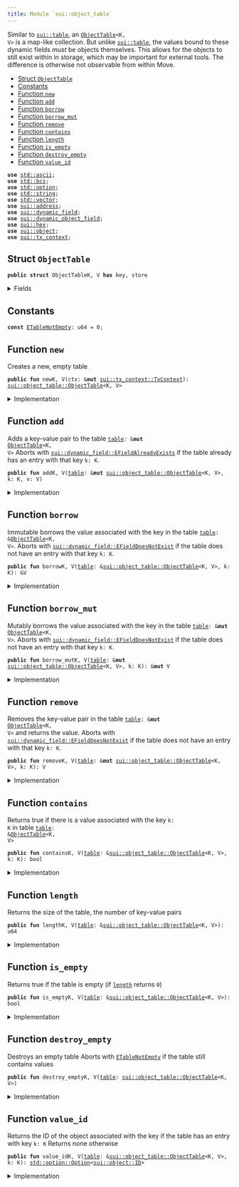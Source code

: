 ```yaml
---
title: Module `sui::object_table`
---
```


Similar to <code><a href="../sui/table.md#sui_table">sui::table</a></code>, an <code><a href="../sui/object_table.md#sui_object_table_ObjectTable">ObjectTable</a>&lt;K, V&gt;</code> is a map-like collection. But unlike
<code><a href="../sui/table.md#sui_table">sui::table</a></code>, the values bound to these dynamic fields _must_ be objects themselves. This allows
for the objects to still exist within in storage, which may be important for external tools.
The difference is otherwise not observable from within Move.


-  [Struct `ObjectTable`](#sui_object_table_ObjectTable)
-  [Constants](#@Constants_0)
-  [Function `new`](#sui_object_table_new)
-  [Function `add`](#sui_object_table_add)
-  [Function `borrow`](#sui_object_table_borrow)
-  [Function `borrow_mut`](#sui_object_table_borrow_mut)
-  [Function `remove`](#sui_object_table_remove)
-  [Function `contains`](#sui_object_table_contains)
-  [Function `length`](#sui_object_table_length)
-  [Function `is_empty`](#sui_object_table_is_empty)
-  [Function `destroy_empty`](#sui_object_table_destroy_empty)
-  [Function `value_id`](#sui_object_table_value_id)


<pre><code><b>use</b> <a href="../std/ascii.md#std_ascii">std::ascii</a>;
<b>use</b> <a href="../std/bcs.md#std_bcs">std::bcs</a>;
<b>use</b> <a href="../std/option.md#std_option">std::option</a>;
<b>use</b> <a href="../std/string.md#std_string">std::string</a>;
<b>use</b> <a href="../std/vector.md#std_vector">std::vector</a>;
<b>use</b> <a href="../sui/address.md#sui_address">sui::address</a>;
<b>use</b> <a href="../sui/dynamic_field.md#sui_dynamic_field">sui::dynamic_field</a>;
<b>use</b> <a href="../sui/dynamic_object_field.md#sui_dynamic_object_field">sui::dynamic_object_field</a>;
<b>use</b> <a href="../sui/hex.md#sui_hex">sui::hex</a>;
<b>use</b> <a href="../sui/object.md#sui_object">sui::object</a>;
<b>use</b> <a href="../sui/tx_context.md#sui_tx_context">sui::tx_context</a>;
</code></pre>



<a name="sui_object_table_ObjectTable"></a>

## Struct `ObjectTable`



<pre><code><b>public</b> <b>struct</b> ObjectTableK, V <b>has</b> key, store
</code></pre>



<details>
<summary>Fields</summary>


<dl>
<dt>
<code>id: <a href="../sui/object.md#sui_object_UID">sui::object::UID</a></code>
</dt>
<dd>
 the ID of this table
</dd>
<dt>
<code>size: u64</code>
</dt>
<dd>
 the number of key-value pairs in the table
</dd>
</dl>


</details>

<a name="@Constants_0"></a>

## Constants


<a name="sui_object_table_ETableNotEmpty"></a>



<pre><code><b>const</b> <a href="../sui/object_table.md#sui_object_table_ETableNotEmpty">ETableNotEmpty</a>: u64 = 0;
</code></pre>



<a name="sui_object_table_new"></a>

## Function `new`

Creates a new, empty table


<pre><code><b>public</b> <b>fun</b> newK, V(ctx: &<b>mut</b> <a href="../sui/tx_context.md#sui_tx_context_TxContext">sui::tx_context::TxContext</a>): <a href="../sui/object_table.md#sui_object_table_ObjectTable">sui::object_table::ObjectTable</a>&lt;K, V&gt;
</code></pre>



<details>
<summary>Implementation</summary>


<pre><code><b>public</b> <b>fun</b> <a href="../sui/object_table.md#sui_object_table_new">new</a>&lt;K: <b>copy</b> + drop + store, V: key + store&gt;(ctx: &<b>mut</b> TxContext): <a href="../sui/object_table.md#sui_object_table_ObjectTable">ObjectTable</a>&lt;K, V&gt; {
    <a href="../sui/object_table.md#sui_object_table_ObjectTable">ObjectTable</a> {
        id: <a href="../sui/object.md#sui_object_new">object::new</a>(ctx),
        size: 0,
    }
}
</code></pre>



</details>

<a name="sui_object_table_add"></a>

## Function `add`

Adds a key-value pair to the table <code><a href="../sui/table.md#sui_table">table</a>: &<b>mut</b> <a href="../sui/object_table.md#sui_object_table_ObjectTable">ObjectTable</a>&lt;K, V&gt;</code>
Aborts with <code><a href="../sui/dynamic_field.md#sui_dynamic_field_EFieldAlreadyExists">sui::dynamic_field::EFieldAlreadyExists</a></code> if the table already has an entry with
that key <code>k: K</code>.


<pre><code><b>public</b> <b>fun</b> addK, V(<a href="../sui/table.md#sui_table">table</a>: &<b>mut</b> <a href="../sui/object_table.md#sui_object_table_ObjectTable">sui::object_table::ObjectTable</a>&lt;K, V&gt;, k: K, v: V)
</code></pre>



<details>
<summary>Implementation</summary>


<pre><code><b>public</b> <b>fun</b> <a href="../sui/object_table.md#sui_object_table_add">add</a>&lt;K: <b>copy</b> + drop + store, V: key + store&gt;(<a href="../sui/table.md#sui_table">table</a>: &<b>mut</b> <a href="../sui/object_table.md#sui_object_table_ObjectTable">ObjectTable</a>&lt;K, V&gt;, k: K, v: V) {
    ofield::add(&<b>mut</b> <a href="../sui/table.md#sui_table">table</a>.id, k, v);
    <a href="../sui/table.md#sui_table">table</a>.size = <a href="../sui/table.md#sui_table">table</a>.size + 1;
}
</code></pre>



</details>

<a name="sui_object_table_borrow"></a>

## Function `borrow`

Immutable borrows the value associated with the key in the table <code><a href="../sui/table.md#sui_table">table</a>: &<a href="../sui/object_table.md#sui_object_table_ObjectTable">ObjectTable</a>&lt;K, V&gt;</code>.
Aborts with <code><a href="../sui/dynamic_field.md#sui_dynamic_field_EFieldDoesNotExist">sui::dynamic_field::EFieldDoesNotExist</a></code> if the table does not have an entry with
that key <code>k: K</code>.


<pre><code><b>public</b> <b>fun</b> borrowK, V(<a href="../sui/table.md#sui_table">table</a>: &<a href="../sui/object_table.md#sui_object_table_ObjectTable">sui::object_table::ObjectTable</a>&lt;K, V&gt;, k: K): &V
</code></pre>



<details>
<summary>Implementation</summary>


<pre><code><b>public</b> <b>fun</b> <a href="../sui/borrow.md#sui_borrow">borrow</a>&lt;K: <b>copy</b> + drop + store, V: key + store&gt;(<a href="../sui/table.md#sui_table">table</a>: &<a href="../sui/object_table.md#sui_object_table_ObjectTable">ObjectTable</a>&lt;K, V&gt;, k: K): &V {
    ofield::borrow(&<a href="../sui/table.md#sui_table">table</a>.id, k)
}
</code></pre>



</details>

<a name="sui_object_table_borrow_mut"></a>

## Function `borrow_mut`

Mutably borrows the value associated with the key in the table <code><a href="../sui/table.md#sui_table">table</a>: &<b>mut</b> <a href="../sui/object_table.md#sui_object_table_ObjectTable">ObjectTable</a>&lt;K, V&gt;</code>.
Aborts with <code><a href="../sui/dynamic_field.md#sui_dynamic_field_EFieldDoesNotExist">sui::dynamic_field::EFieldDoesNotExist</a></code> if the table does not have an entry with
that key <code>k: K</code>.


<pre><code><b>public</b> <b>fun</b> borrow_mutK, V(<a href="../sui/table.md#sui_table">table</a>: &<b>mut</b> <a href="../sui/object_table.md#sui_object_table_ObjectTable">sui::object_table::ObjectTable</a>&lt;K, V&gt;, k: K): &<b>mut</b> V
</code></pre>



<details>
<summary>Implementation</summary>


<pre><code><b>public</b> <b>fun</b> <a href="../sui/object_table.md#sui_object_table_borrow_mut">borrow_mut</a>&lt;K: <b>copy</b> + drop + store, V: key + store&gt;(
    <a href="../sui/table.md#sui_table">table</a>: &<b>mut</b> <a href="../sui/object_table.md#sui_object_table_ObjectTable">ObjectTable</a>&lt;K, V&gt;,
    k: K,
): &<b>mut</b> V {
    ofield::borrow_mut(&<b>mut</b> <a href="../sui/table.md#sui_table">table</a>.id, k)
}
</code></pre>



</details>

<a name="sui_object_table_remove"></a>

## Function `remove`

Removes the key-value pair in the table <code><a href="../sui/table.md#sui_table">table</a>: &<b>mut</b> <a href="../sui/object_table.md#sui_object_table_ObjectTable">ObjectTable</a>&lt;K, V&gt;</code> and returns the value.
Aborts with <code><a href="../sui/dynamic_field.md#sui_dynamic_field_EFieldDoesNotExist">sui::dynamic_field::EFieldDoesNotExist</a></code> if the table does not have an entry with
that key <code>k: K</code>.


<pre><code><b>public</b> <b>fun</b> removeK, V(<a href="../sui/table.md#sui_table">table</a>: &<b>mut</b> <a href="../sui/object_table.md#sui_object_table_ObjectTable">sui::object_table::ObjectTable</a>&lt;K, V&gt;, k: K): V
</code></pre>



<details>
<summary>Implementation</summary>


<pre><code><b>public</b> <b>fun</b> <a href="../sui/object_table.md#sui_object_table_remove">remove</a>&lt;K: <b>copy</b> + drop + store, V: key + store&gt;(<a href="../sui/table.md#sui_table">table</a>: &<b>mut</b> <a href="../sui/object_table.md#sui_object_table_ObjectTable">ObjectTable</a>&lt;K, V&gt;, k: K): V {
    <b>let</b> v = ofield::remove(&<b>mut</b> <a href="../sui/table.md#sui_table">table</a>.id, k);
    <a href="../sui/table.md#sui_table">table</a>.size = <a href="../sui/table.md#sui_table">table</a>.size - 1;
    v
}
</code></pre>



</details>

<a name="sui_object_table_contains"></a>

## Function `contains`

Returns true if there is a value associated with the key <code>k: K</code> in table
<code><a href="../sui/table.md#sui_table">table</a>: &<a href="../sui/object_table.md#sui_object_table_ObjectTable">ObjectTable</a>&lt;K, V&gt;</code>


<pre><code><b>public</b> <b>fun</b> containsK, V(<a href="../sui/table.md#sui_table">table</a>: &<a href="../sui/object_table.md#sui_object_table_ObjectTable">sui::object_table::ObjectTable</a>&lt;K, V&gt;, k: K): bool
</code></pre>



<details>
<summary>Implementation</summary>


<pre><code><b>public</b> <b>fun</b> <a href="../sui/object_table.md#sui_object_table_contains">contains</a>&lt;K: <b>copy</b> + drop + store, V: key + store&gt;(<a href="../sui/table.md#sui_table">table</a>: &<a href="../sui/object_table.md#sui_object_table_ObjectTable">ObjectTable</a>&lt;K, V&gt;, k: K): bool {
    ofield::exists_&lt;K&gt;(&<a href="../sui/table.md#sui_table">table</a>.id, k)
}
</code></pre>



</details>

<a name="sui_object_table_length"></a>

## Function `length`

Returns the size of the table, the number of key-value pairs


<pre><code><b>public</b> <b>fun</b> lengthK, V(<a href="../sui/table.md#sui_table">table</a>: &<a href="../sui/object_table.md#sui_object_table_ObjectTable">sui::object_table::ObjectTable</a>&lt;K, V&gt;): u64
</code></pre>



<details>
<summary>Implementation</summary>


<pre><code><b>public</b> <b>fun</b> <a href="../sui/object_table.md#sui_object_table_length">length</a>&lt;K: <b>copy</b> + drop + store, V: key + store&gt;(<a href="../sui/table.md#sui_table">table</a>: &<a href="../sui/object_table.md#sui_object_table_ObjectTable">ObjectTable</a>&lt;K, V&gt;): u64 {
    <a href="../sui/table.md#sui_table">table</a>.size
}
</code></pre>



</details>

<a name="sui_object_table_is_empty"></a>

## Function `is_empty`

Returns true if the table is empty (if <code><a href="../sui/object_table.md#sui_object_table_length">length</a></code> returns <code>0</code>)


<pre><code><b>public</b> <b>fun</b> is_emptyK, V(<a href="../sui/table.md#sui_table">table</a>: &<a href="../sui/object_table.md#sui_object_table_ObjectTable">sui::object_table::ObjectTable</a>&lt;K, V&gt;): bool
</code></pre>



<details>
<summary>Implementation</summary>


<pre><code><b>public</b> <b>fun</b> <a href="../sui/object_table.md#sui_object_table_is_empty">is_empty</a>&lt;K: <b>copy</b> + drop + store, V: key + store&gt;(<a href="../sui/table.md#sui_table">table</a>: &<a href="../sui/object_table.md#sui_object_table_ObjectTable">ObjectTable</a>&lt;K, V&gt;): bool {
    <a href="../sui/table.md#sui_table">table</a>.size == 0
}
</code></pre>



</details>

<a name="sui_object_table_destroy_empty"></a>

## Function `destroy_empty`

Destroys an empty table
Aborts with <code><a href="../sui/object_table.md#sui_object_table_ETableNotEmpty">ETableNotEmpty</a></code> if the table still contains values


<pre><code><b>public</b> <b>fun</b> destroy_emptyK, V(<a href="../sui/table.md#sui_table">table</a>: <a href="../sui/object_table.md#sui_object_table_ObjectTable">sui::object_table::ObjectTable</a>&lt;K, V&gt;)
</code></pre>



<details>
<summary>Implementation</summary>


<pre><code><b>public</b> <b>fun</b> <a href="../sui/object_table.md#sui_object_table_destroy_empty">destroy_empty</a>&lt;K: <b>copy</b> + drop + store, V: key + store&gt;(<a href="../sui/table.md#sui_table">table</a>: <a href="../sui/object_table.md#sui_object_table_ObjectTable">ObjectTable</a>&lt;K, V&gt;) {
    <b>let</b> <a href="../sui/object_table.md#sui_object_table_ObjectTable">ObjectTable</a> { id, size } = <a href="../sui/table.md#sui_table">table</a>;
    <b>assert</b>!(size == 0, <a href="../sui/object_table.md#sui_object_table_ETableNotEmpty">ETableNotEmpty</a>);
    id.delete()
}
</code></pre>



</details>

<a name="sui_object_table_value_id"></a>

## Function `value_id`

Returns the ID of the object associated with the key if the table has an entry with key <code>k: K</code>
Returns none otherwise


<pre><code><b>public</b> <b>fun</b> value_idK, V(<a href="../sui/table.md#sui_table">table</a>: &<a href="../sui/object_table.md#sui_object_table_ObjectTable">sui::object_table::ObjectTable</a>&lt;K, V&gt;, k: K): <a href="../std/option.md#std_option_Option">std::option::Option</a>&lt;<a href="../sui/object.md#sui_object_ID">sui::object::ID</a>&gt;
</code></pre>



<details>
<summary>Implementation</summary>


<pre><code><b>public</b> <b>fun</b> <a href="../sui/object_table.md#sui_object_table_value_id">value_id</a>&lt;K: <b>copy</b> + drop + store, V: key + store&gt;(
    <a href="../sui/table.md#sui_table">table</a>: &<a href="../sui/object_table.md#sui_object_table_ObjectTable">ObjectTable</a>&lt;K, V&gt;,
    k: K,
): Option&lt;ID&gt; {
    ofield::id(&<a href="../sui/table.md#sui_table">table</a>.id, k)
}
</code></pre>



</details>
